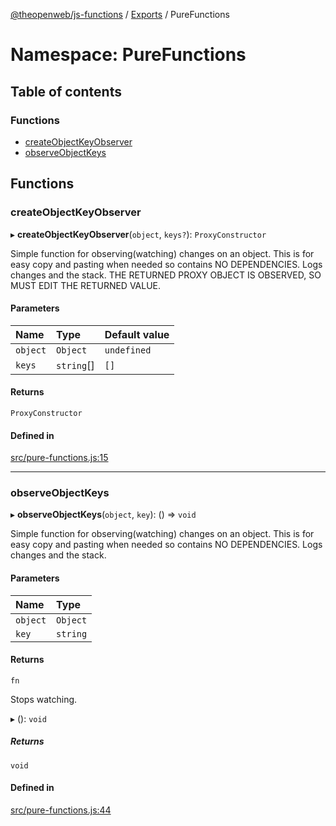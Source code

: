[@theopenweb/js-functions](../README.md) / [Exports](../modules.md) / PureFunctions

# Namespace: PureFunctions

## Table of contents

### Functions

- [createObjectKeyObserver](PureFunctions.md#createobjectkeyobserver)
- [observeObjectKeys](PureFunctions.md#observeobjectkeys)

## Functions

### createObjectKeyObserver

▸ **createObjectKeyObserver**(`object`, `keys?`): `ProxyConstructor`

Simple function for observing(watching) changes on an object.
This is for easy copy and pasting when needed so contains NO DEPENDENCIES.
Logs changes and the stack.
THE RETURNED PROXY OBJECT IS OBSERVED, SO MUST EDIT THE RETURNED VALUE.

#### Parameters

| Name | Type | Default value |
| :------ | :------ | :------ |
| `object` | `Object` | `undefined` |
| `keys` | `string`[] | `[]` |

#### Returns

`ProxyConstructor`

#### Defined in

[src/pure-functions.js:15](https://github.com/theopenwebjp/js-functions/blob/cc8d337/src/pure-functions.js#L15)

___

### observeObjectKeys

▸ **observeObjectKeys**(`object`, `key`): () => `void`

Simple function for observing(watching) changes on an object.
This is for easy copy and pasting when needed so contains NO DEPENDENCIES.
Logs changes and the stack.

#### Parameters

| Name | Type |
| :------ | :------ |
| `object` | `Object` |
| `key` | `string` |

#### Returns

`fn`

Stops watching.

▸ (): `void`

##### Returns

`void`

#### Defined in

[src/pure-functions.js:44](https://github.com/theopenwebjp/js-functions/blob/cc8d337/src/pure-functions.js#L44)
